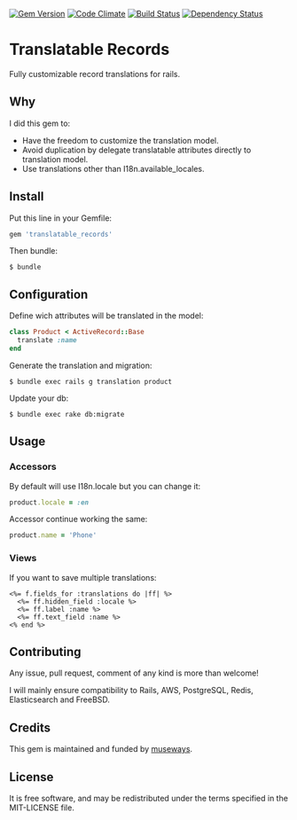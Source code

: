 [![Gem Version](https://badge.fury.io/rb/translatable_records.svg)](http://badge.fury.io/rb/translatable_records)
[![Code Climate](https://codeclimate.com/github/museways/translatable_records/badges/gpa.svg)](https://codeclimate.com/github/museways/translatable_records)
[![Build Status](https://travis-ci.org/museways/translatable_records.svg)](https://travis-ci.org/museways/translatable_records)
[![Dependency Status](https://gemnasium.com/museways/translatable_records.svg)](https://gemnasium.com/museways/translatable_records)

# Translatable Records

Fully customizable record translations for rails.

## Why

I did this gem to:

- Have the freedom to customize the translation model.
- Avoid duplication by delegate translatable attributes directly to translation model.
- Use translations other than I18n.available_locales.

## Install

Put this line in your Gemfile:
```ruby
gem 'translatable_records'
```

Then bundle:
```
$ bundle
```

## Configuration

Define wich attributes will be translated in the model:
```ruby
class Product < ActiveRecord::Base
  translate :name
end
```

Generate the translation and migration:
```
$ bundle exec rails g translation product
```

Update your db:
```
$ bundle exec rake db:migrate
```

## Usage

### Accessors

By default will use I18n.locale but you can change it:
```ruby
product.locale = :en
```

Accessor continue working the same:
```ruby
product.name = 'Phone'
```

### Views

If you want to save multiple translations:
```erb
<%= f.fields_for :translations do |ff| %>
  <%= ff.hidden_field :locale %>
  <%= ff.label :name %>
  <%= ff.text_field :name %>
<% end %>
```

## Contributing

Any issue, pull request, comment of any kind is more than welcome!

I will mainly ensure compatibility to Rails, AWS, PostgreSQL, Redis, Elasticsearch and FreeBSD. 

## Credits

This gem is maintained and funded by [museways](https://github.com/museways).

## License

It is free software, and may be redistributed under the terms specified in the MIT-LICENSE file.
